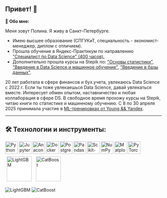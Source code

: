 ## Привет!  👋

🥷 **Обо мне:**

Меня зовут Полина. Я живу в Санкт-Петербурге.
* Имею высшее образование (СПГУКиТ, специальность - экономист-менеджер, диплом с отличием).
* Прошла обучение в Яндекс-Практикум по направлению ["Специалист по Data Science" (400 часов).](https://github.com/fortuna26/fortuna26/blob/main/%D0%95%D1%84%D0%B8%D0%BC%D0%BE%D0%B2%D0%B0%20%D0%9F%D0%BE%D0%BB%D0%B8%D0%BD%D0%B0%20%D0%9D%D0%B8%D0%BA%D0%BE%D0%BB%D0%B0%D0%B5%D0%B2%D0%BD%D0%B0_20232%D0%A6%D0%9F%D0%94%D0%A100628.pdf)
* Дополнительно прошла курсы на Stepik по: ["Основы статистики"](https://github.com/fortuna26/fortuna26/blob/main/stepik-stat1-Efimova.pdf), ["Введение в Data Science и машинное обучение"](https://github.com/fortuna26/fortuna26/blob/main/stepik-vvedvDS-Efimova.pdf), ["Введение в базы данных"](https://github.com/fortuna26/fortuna26/blob/main/stepik-vvedvbd-Efimova.pdf).

20 лет работала в сфере финансов и бух.учета, увлекаюсь Data Science с 2022 г. Если ты тоже увлекаешься Data Science, давай увлекаться вместе. Интересует обмен опытом, наставничество и любая коллаборация в сфере DS.
В свободное время прохожу курсы на Stepik, читаю книги по статистике и машинному обучению. С 8 по 30 апреля 2025 принимала участие в [ML-тренировках от Young && Yandex](https://github.com/fortuna26/fortuna26/blob/main/YY_ML_3.0_Efimova.pdf).


--------------------------------------------------------------------------------------------------------------------------------------------------------------------------

## 🛠️ **Технологии и инструменты:**
<p align="left">
  <!-- Python -->
  <img src="https://cdn.jsdelivr.net/gh/devicons/devicon/icons/python/python-original.svg" width="40" title="Python" alt="Python" />
  <!-- Jupyter -->
  <img src="https://cdn.jsdelivr.net/gh/devicons/devicon/icons/jupyter/jupyter-original.svg" width="40" title="Jupyter" alt="Jupyter" />
  <!-- Anaconda -->
  <img src="https://cdn.jsdelivr.net/gh/devicons/devicon/icons/anaconda/anaconda-original.svg" width="40" title="Anaconda" alt="Anaconda" />
  <!-- Docker -->
  <img src="https://cdn.jsdelivr.net/gh/devicons/devicon/icons/docker/docker-original.svg" width="40" title="Docker" alt="Docker" />
  <!-- PostgreSQL -->
  <img src="https://cdn.jsdelivr.net/gh/devicons/devicon/icons/postgresql/postgresql-original.svg" width="40" title="PostgreSQL" alt="PostgreSQL" />
  <!-- Pandas -->
  <img src="https://cdn.jsdelivr.net/gh/devicons/devicon/icons/pandas/pandas-original.svg" width="40" title="Pandas" alt="Pandas" />
  <!-- Scikit-learn -->
  <img src="https://upload.wikimedia.org/wikipedia/commons/0/05/Scikit_learn_logo_small.svg" width="40" title="Scikit-learn" alt="Scikit-learn" />
  <!-- NumPy -->
  <img src="https://cdn.jsdelivr.net/gh/devicons/devicon/icons/numpy/numpy-original.svg" width="40" title="NumPy" alt="NumPy" />
  <!-- Matplotlib -->
  <img src="https://upload.wikimedia.org/wikipedia/commons/8/84/Matplotlib_icon.svg" width="40" title="Matplotlib" alt="Matplotlib" />
  <!-- PyTorch -->
  <img src="https://cdn.jsdelivr.net/gh/devicons/devicon/icons/pytorch/pytorch-original.svg" width="40" title="PyTorch" alt="PyTorch" />
  <!-- LightGBM -->
  <img src="https://lightgbm.readthedocs.io/en/latest/_images/LightGBM_logo_black_text.svg" width="80" title="LightGBM" alt="LightGBM" style="background: white; padding: 5px;" />
  <!-- CatBoost -->
  <img src="https://catboost.ai/images/catboost_logo.svg" width="80" title="CatBoost" alt="CatBoost" style="background: white; padding: 5px;" />
  </p>
  <img src="https://img.shields.io/badge/LightGBM-1890FF?style=flat&logo=lightgbm&logoColor=white" title="LightGBM" alt="LightGBM" />
  <!-- CatBoost -->
  <img src="https://img.shields.io/badge/CatBoost-FF6F42?style=flat&logo=catboost&logoColor=white" title="CatBoost" alt="CatBoost" />
